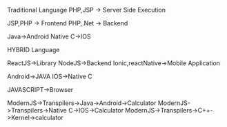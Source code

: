 Traditional Language PHP,JSP -> Server Side Execution

JSP,PHP -> Frontend PHP,.Net -> Backend

Java->Android Native C->IOS

HYBRID Language

ReactJS->Library NodeJS->Backend Ionic,reactNative->Mobile Application

Android->JAVA IOS->Native C

JAVASCRIPT->Browser

ModernJS->Transpilers->Java->Android->Calculator ModernJS->Transpilers->Native C->IOS->Calculator ModernJS->Transpilers->C++->Kernel->calculator
